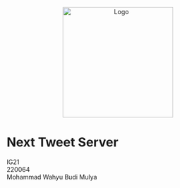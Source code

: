 <p align="center"><a href="https://github.com/YSE220064/Next_Tweet_Server.git" target="_blank"><img src="https://i.imgur.com/FA2GTaG.jpg" width="250" alt="Logo"></a></p>

<p align="center">
<h1>Next Tweet Server</h1>
IG21<br>
220064<br>
Mohammad Wahyu Budi Mulya<br>
</p>


